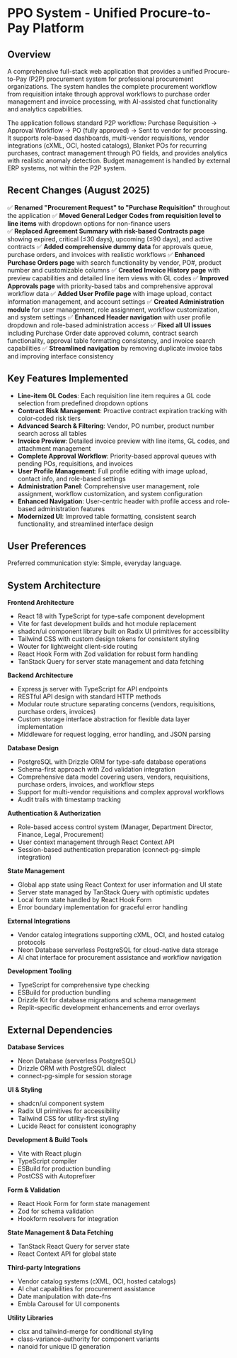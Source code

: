 # PPO System - Unified Procure-to-Pay Platform

## Overview

A comprehensive full-stack web application that provides a unified Procure-to-Pay (P2P) procurement system for professional procurement organizations. The system handles the complete procurement workflow from requisition intake through approval workflows to purchase order management and invoice processing, with AI-assisted chat functionality and analytics capabilities.

The application follows standard P2P workflow: Purchase Requisition → Approval Workflow → PO (fully approved) → Sent to vendor for processing. It supports role-based dashboards, multi-vendor requisitions, vendor integrations (cXML, OCI, hosted catalogs), Blanket POs for recurring purchases, contract management through PO fields, and provides analytics with realistic anomaly detection. Budget management is handled by external ERP systems, not within the P2P system.

## Recent Changes (August 2025)

✅ **Renamed "Procurement Request" to "Purchase Requisition"** throughout the application
✅ **Moved General Ledger Codes from requisition level to line items** with dropdown options for non-finance users  
✅ **Replaced Agreement Summary with risk-based Contracts page** showing expired, critical (≤30 days), upcoming (≤90 days), and active contracts
✅ **Added comprehensive dummy data** for approvals queue, purchase orders, and invoices with realistic workflows
✅ **Enhanced Purchase Orders page** with search functionality by vendor, PO#, product number and customizable columns
✅ **Created Invoice History page** with preview capabilities and detailed line item views with GL codes
✅ **Improved Approvals page** with priority-based tabs and comprehensive approval workflow data
✅ **Added User Profile page** with image upload, contact information management, and account settings
✅ **Created Administration module** for user management, role assignment, workflow customization, and system settings
✅ **Enhanced Header navigation** with user profile dropdown and role-based administration access
✅ **Fixed all UI issues** including Purchase Order date approved column, contract search functionality, approval table formatting consistency, and invoice search capabilities
✅ **Streamlined navigation** by removing duplicate invoice tabs and improving interface consistency

## Key Features Implemented

- **Line-item GL Codes**: Each requisition line item requires a GL code selection from predefined dropdown options
- **Contract Risk Management**: Proactive contract expiration tracking with color-coded risk tiers
- **Advanced Search & Filtering**: Vendor, PO number, product number search across all tables
- **Invoice Preview**: Detailed invoice preview with line items, GL codes, and attachment management
- **Complete Approval Workflow**: Priority-based approval queues with pending POs, requisitions, and invoices
- **User Profile Management**: Full profile editing with image upload, contact info, and role-based settings
- **Administration Panel**: Comprehensive user management, role assignment, workflow customization, and system configuration
- **Enhanced Navigation**: User-centric header with profile access and role-based administration features
- **Modernized UI**: Improved table formatting, consistent search functionality, and streamlined interface design

## User Preferences

Preferred communication style: Simple, everyday language.

## System Architecture

**Frontend Architecture**
- React 18 with TypeScript for type-safe component development
- Vite for fast development builds and hot module replacement
- shadcn/ui component library built on Radix UI primitives for accessibility
- Tailwind CSS with custom design tokens for consistent styling
- Wouter for lightweight client-side routing
- React Hook Form with Zod validation for robust form handling
- TanStack Query for server state management and data fetching

**Backend Architecture**
- Express.js server with TypeScript for API endpoints
- RESTful API design with standard HTTP methods
- Modular route structure separating concerns (vendors, requisitions, purchase orders, invoices)
- Custom storage interface abstraction for flexible data layer implementation
- Middleware for request logging, error handling, and JSON parsing

**Database Design**
- PostgreSQL with Drizzle ORM for type-safe database operations
- Schema-first approach with Zod validation integration
- Comprehensive data model covering users, vendors, requisitions, purchase orders, invoices, and workflow steps
- Support for multi-vendor requisitions and complex approval workflows
- Audit trails with timestamp tracking

**Authentication & Authorization**
- Role-based access control system (Manager, Department Director, Finance, Legal, Procurement)
- User context management through React Context API
- Session-based authentication preparation (connect-pg-simple integration)

**State Management**
- Global app state using React Context for user information and UI state
- Server state managed by TanStack Query with optimistic updates
- Local form state handled by React Hook Form
- Error boundary implementation for graceful error handling

**External Integrations**
- Vendor catalog integrations supporting cXML, OCI, and hosted catalog protocols
- Neon Database serverless PostgreSQL for cloud-native data storage
- AI chat interface for procurement assistance and workflow navigation

**Development Tooling**
- TypeScript for comprehensive type checking
- ESBuild for production bundling
- Drizzle Kit for database migrations and schema management
- Replit-specific development enhancements and error overlays

## External Dependencies

**Database Services**
- Neon Database (serverless PostgreSQL)
- Drizzle ORM with PostgreSQL dialect
- connect-pg-simple for session storage

**UI & Styling**
- shadcn/ui component system
- Radix UI primitives for accessibility
- Tailwind CSS for utility-first styling
- Lucide React for consistent iconography

**Development & Build Tools**
- Vite with React plugin
- TypeScript compiler
- ESBuild for production bundling
- PostCSS with Autoprefixer

**Form & Validation**
- React Hook Form for form state management
- Zod for schema validation
- Hookform resolvers for integration

**State Management & Data Fetching**
- TanStack React Query for server state
- React Context API for global state

**Third-party Integrations**
- Vendor catalog systems (cXML, OCI, hosted catalogs)
- AI chat capabilities for procurement assistance
- Date manipulation with date-fns
- Embla Carousel for UI components

**Utility Libraries**
- clsx and tailwind-merge for conditional styling
- class-variance-authority for component variants
- nanoid for unique ID generation
